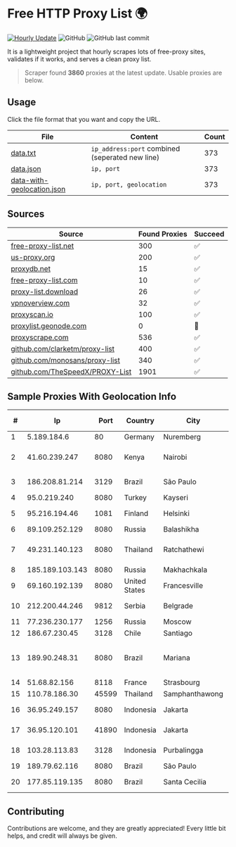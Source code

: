 
# Free HTTP Proxy List 🌍

[![Hourly Update](https://github.com/mertguvencli/http-proxy-list/actions/workflows/main.yml/badge.svg?branch=main)](https://github.com/mertguvencli/http-proxy-list/actions/workflows/main.yml)
![GitHub](https://img.shields.io/github/license/mertguvencli/http-proxy-list)
![GitHub last commit](https://img.shields.io/github/last-commit/mertguvencli/http-proxy-list)

It is a lightweight project that hourly scrapes lots of free-proxy sites, validates if it works, and serves a clean proxy list.


> Scraper found **3860** proxies at the latest update. Usable proxies are below.

## Usage

Click the file format that you want and copy the URL.


|File|Content|Count|
|----|-------|-----|
|[data.txt](https://raw.githubusercontent.com/mertguvencli/http-proxy-list/main/proxy-list/data.txt)|`ip_address:port` combined (seperated new line)|373|
|[data.json](https://raw.githubusercontent.com/mertguvencli/http-proxy-list/main/proxy-list/data.json)|`ip, port`|373|
|[data-with-geolocation.json](https://raw.githubusercontent.com/mertguvencli/http-proxy-list/main/proxy-list/data-with-geolocation.json)|`ip, port, geolocation`|373|

## Sources

|Source|Found Proxies|Succeed|
|------|-------------|-------|
|[free-proxy-list.net](https://free-proxy-list.net)|300|✅|
|[us-proxy.org](https://www.us-proxy.org)|200|✅|
|[proxydb.net](http://proxydb.net)|15|✅|
|[free-proxy-list.com](https://free-proxy-list.com/?page=&port=&type%5B%5D=http&type%5B%5D=https&up_time=0&search=Search)|10|✅|
|[proxy-list.download](https://www.proxy-list.download/HTTP)|26|✅|
|[vpnoverview.com](https://vpnoverview.com/privacy/anonymous-browsing/free-proxy-servers)|32|✅|
|[proxyscan.io](https://www.proxyscan.io)|100|✅|
|[proxylist.geonode.com](https://proxylist.geonode.com/api/proxy-list?limit=300&page=1&sort_by=lastChecked&sort_type=desc&protocols=http,https)|0|🚫|
|[proxyscrape.com](https://api.proxyscrape.com/v2/?request=displayproxies&protocol=http&timeout=10000&country=all&ssl=all&anonymity=all)|536|✅|
|[github.com/clarketm/proxy-list](https://raw.githubusercontent.com/clarketm/proxy-list/master/proxy-list-raw.txt)|400|✅|
|[github.com/monosans/proxy-list](https://raw.githubusercontent.com/monosans/proxy-list/main/proxies/http.txt)|340|✅|
|[github.com/TheSpeedX/PROXY-List](https://raw.githubusercontent.com/TheSpeedX/PROXY-List/master/http.txt)|1901|✅|


## Sample Proxies With Geolocation Info

|#|Ip|Port|Country|City|Internet Service Provider|
|-|--|----|-------|----|-------------------------|
|1|5.189.184.6|80|Germany|Nuremberg|Contabo GmbH|
|2|41.60.239.247|8080|Kenya|Nairobi|Maintainer Liquid Telecommunications Operations Limited|
|3|186.208.81.214|3129|Brazil|São Paulo|RazaoInfo Internet Ltda|
|4|95.0.219.240|8080|Turkey|Kayseri|TurkTelecom|
|5|95.216.194.46|1081|Finland|Helsinki|Hetzner Online GmbH|
|6|89.109.252.129|8080|Russia|Balashikha|CTC-IPOE|
|7|49.231.140.123|8080|Thailand|Ratchathewi|Advanced Wireless Network Company Limited|
|8|185.189.103.143|8080|Russia|Makhachkala|LTD "Erline"|
|9|69.160.192.139|8080|United States|Francesville|Intelligent Fiber Network|
|10|212.200.44.246|9812|Serbia|Belgrade|TELEKOM SRBIJA a.d.|
|11|77.236.230.177|1256|Russia|Moscow|Enforta-MSK|
|12|186.67.230.45|3128|Chile|Santiago|Entel Chile S.A.|
|13|189.90.248.31|8080|Brazil|Mariana|Companhia Itabirana TelecomunicaÔÔes Ltda|
|14|51.68.82.156|8118|France|Strasbourg|OVH SAS|
|15|110.78.186.30|45599|Thailand|Samphanthawong|CAT-BB|
|16|36.95.249.157|8080|Indonesia|Jakarta|PT. Telekomunikasi Indonesia|
|17|36.95.120.101|41890|Indonesia|Jakarta|PT. Telekomunikasi Indonesia|
|18|103.28.113.83|3128|Indonesia|Purbalingga|PT Lintas Data Prima|
|19|189.79.62.116|8080|Brazil|São Paulo|Vivo|
|20|177.85.119.135|8080|Brazil|Santa Cecilia|Mauricio De Toffol Boch ME|



## Contributing

Contributions are welcome, and they are greatly appreciated! Every
little bit helps, and credit will always be given.

